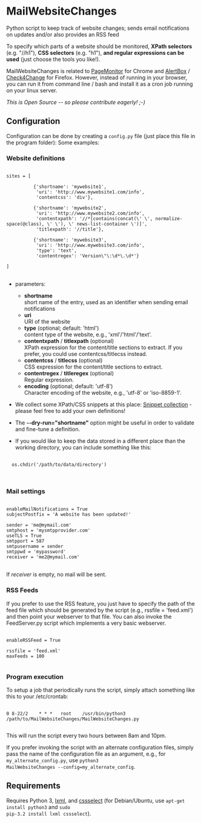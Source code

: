 # MailWebsiteChanges

Python script to keep track of website changes; sends email notifications on updates and/or also provides an RSS feed

To specify which parts of a website should be monitored, <b>XPath selectors</b> (e.g. "//h1"), <b>CSS selectors</b> (e.g. "h1"), <b>and regular expressions can be used</b> (just choose the tools you like!).

MailWebsiteChanges is related to <a href="http://code.google.com/p/pagemon-chrome-ext/">PageMonitor</a> for Chrome and <a href="https://addons.mozilla.org/de/firefox/addon/alertbox/">AlertBox</a> / <a href="https://addons.mozilla.org/de/firefox/addon/check4change/">Check4Change</a> for Firefox. However, instead of running in your browser, you can run it from command line / bash and install it as a cron job running on your linux server.


<i>This is Open Source -- so please contribute eagerly! ;-)</i>


## Configuration
Configuration can be done by creating a <code>config.py</code> file (just place this file in the program folder):
Some examples:

### Website definitions
<pre>
<code>
sites = [

          {'shortname': 'mywebsite1',
           'uri': 'http://www.mywebsite1.com/info',
           'contentcss': 'div'},

          {'shortname': 'mywebsite2',
           'uri': 'http://www.mywebsite2.com/info',
           'contentxpath': '//*[contains(concat(\' \', normalize-space(@class), \' \'), \' news-list-container \')]',
           'titlexpath': '//title'},

          {'shortname': 'mywebsite3',
           'uri': 'http://www.mywebsite3.com/info',
           'type': 'text',
           'contentregex': 'Version\"\:\d*\.\d*'}

]
</code>
</pre>

 * parameters:

   * <b>shortname</b>  
     short name of the entry, used as an identifier when sending email notifications
   * <b>uri</b>  
     URI of the website
   * <b>type</b> (optional; default: 'html')  
     content type of the website, e.g., 'xml'/'html'/'text'.
   * <b>contentxpath</b> / <b>titlexpath</b> (optional)  
     XPath expression for the content/title sections to extract. If you prefer, you could use contentcss/titlecss instead.
   * <b>contentcss</b> / <b>titlecss</b> (optional)  
     CSS expression for the content/title sections to extract.
   * <b>contentregex</b> / <b>titleregex</b> (optional)  
     Regular expression.
   * <b>encoding</b> (optional; default: 'utf-8')  
     Character encoding of the website, e.g., 'utf-8' or 'iso-8859-1'.


 * We collect some XPath/CSS snippets at this place: <a href="https://github.com/Debianguru/MailWebsiteChanges/wiki/snippets">Snippet collection</a> - please feel free to add your own definitions!

 * The <b>--dry-run="shortname"</b> option might be useful in order to validate and fine-tune a definition.

 * If you would like to keep the data stored in a different place than the working directory, you can include something like this:
  <pre>
   <code>
  os.chdir('/path/to/data/directory')
   </code>
  </pre>

### Mail settings
<pre>
<code>
enableMailNotifications = True
subjectPostfix = 'A website has been updated!'

sender = 'me@mymail.com'
smtphost = 'mysmtpprovider.com'
useTLS = True
smtpport = 587
smtpusername = sender
smtppwd = 'mypassword'
receiver = 'me2@mymail.com'
</code>
</pre>

If <em>receiver</em> is empty, no mail will be sent.


### RSS Feeds
If you prefer to use the RSS feature, you just have to specify the path of the feed file which should be generated by the script (e.g., rssfile = 'feed.xml') and then point your webserver to that file. You can also invoke the FeedServer.py script which implements a very basic webserver.

<pre>
 <code>
enableRSSFeed = True

rssfile = 'feed.xml'
maxFeeds = 100
 </code>
</pre>


### Program execution
To setup a job that periodically runs the script, simply attach something like this to your /etc/crontab:
<pre>
 <code>
0 8-22/2    * * *   root	/usr/bin/python3 /path/to/MailWebsiteChanges/MailWebsiteChanges.py
 </code>
</pre>
This will run the script every two hours between 8am and 10pm.

If you prefer invoking the script with an alternate configuration files, simply pass the name of the configuration file as an argument, e.g., for <code>my_alternate_config.py</code>, use <code>python3 MailWebsiteChanges --config=my_alternate_config</code>.


## Requirements
Requires Python 3, <a href="http://lxml.de/">lxml</a>, and <a href="http://pythonhosted.org/cssselect/">cssselect</a> (for Debian/Ubuntu, use <code>apt-get install python3</code> and <code>sudo pip-3.2 install lxml cssselect</code>).

